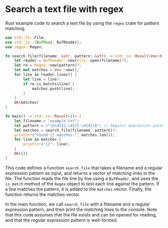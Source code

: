 # Search a text file with regex

Rust example code to search a text file by using the `regex` crate for pattern matching.

```rust
use std::fs::File;
use std::io::{BufRead, BufReader};
use regex::Regex;

fn search_file(filename: &str, pattern: &str) -> std::io::Result<Vec<String>> {
    let reader = BufReader::new(File::open(filename)?);
    let re = Regex::new(pattern)?;
    let mut matches = Vec::new();
    for line in reader.lines() {
        let line = line?;
        if re.is_match(&line) {
            matches.push(line);
        }
    }
    Ok(matches)
}

fn main() -> std::io::Result<()> {
    let filename = "example.txt";
    let pattern = r"\b\d{3}-\d{2}-\d{4}\b"; // Regular expression pattern to search for
    let matches = search_file(filename, pattern)?;
    println!("Found {} matches:", matches.len());
    for line in matches {
        println!("{}", line);
    }
    Ok(())
}
```

This code defines a function `search_file` that takes a filename and a regular expression pattern as input, and returns a vector of matching lines in the file. The function reads the file line by line using a `BufReader`, and uses the `is_match` method of the `Regex` object to test each line against the pattern. If a line matches the pattern, it is added to the `matches` vector. Finally, the function returns the matches vector.

In the main function, we call `search_file` with a filename and a regular expression pattern, and then print the matching lines to the console. Note that this code assumes that the file exists and can be opened for reading, and that the regular expression pattern is well-formed.
